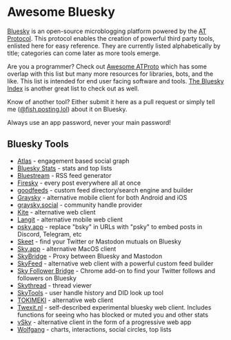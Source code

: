 # Awesome Bluesky

[Bluesky](https://github.com/bluesky-social/) is an open-source microblogging platform powered by the [AT Protocol](https://atproto.com/). This protocol enables the creation of powerful third party tools, enlisted here for easy reference. They are currently listed alphabetically by title; categories can come later as more tools emerge.

Are you a programmer? Check out [Awesome ATProto](https://github.com/beeman/awesome-atproto) which has some overlap with this list but many more resources for libraries, bots, and the like. This list is intended for end user facing software and tools. [The Bluesky Index](https://github.com/scrub-dev/bsky-index/) is another great list to check out as well.

Know of another tool? Either submit it here as a pull request or simply tell me ([@fish.posting.lol](https://bsky.app/profile/fish.posting.lol)) about it on Bluesky.

Always use an app password, never your main password!

## Bluesky Tools

 - [Atlas](https://bsky.jazco.dev/) - engagement based social graph
 - [Bluesky Stats](https://vqv.app/stats) - stats and top lists
 - [Bluestream](https://bluestream.deno.dev/) - RSS feed generator
 - [Firesky](https://firesky.tv/) - every post everywhere all at once
 - [goodfeeds](https://goodfeeds.co/) - custom feed directory/search engine and builder
 - [Graysky](https://graysky.app/) - alternative mobile client for both Android and iOS
 - [graysky.social](https://graysky.social/) - community handle provider
 - [Kite](https://kite.black) - alternative web client
 - [Langit](https://langit.pages.dev/) - alternative mobile web client
 - [psky.app](https://github.com/ianklatzco/psky.app/) - replace "bsky" in URLs with "psky" to embed posts in Discord, Telegram, etc
 - [Skeet](https://skeet.labnotes.org/) - find your Twitter or Mastodon mutuals on Bluesky
 - [Sky.app](https://github.com/jcsalterego/Sky.app) - alternative MacOS client
 - [SkyBridge](https://skybridge.fly.dev/) - Proxy between Bluesky and Mastodon
 - [SkyFeed](https://skyfeed.app) - alternative web client with a powerful custom feed builder
 - [Sky Follower Bridge](https://chrome.google.com/webstore/detail/sky-follower-bridge/behhbpbpmailcnfbjagknjngnfdojpko) - Chrome add-on to find your Twitter follows and followers on Bluesky
 - [Skythread](https://mackuba.github.io/skythread/) - thread viewer
 - [SkyTools](https://skytools.anon5r.com/) - user handle history and DID look up tool
 - [TOKIMEKI](https://tokimekibluesky.vercel.app/) - alternative web client
 - [Twexit.nl](https://twexit.nl/) - self-described experimental bluesky web client. Includes functions for seeing who has blocked or muted you and other stats
 - [vSky](https://www.vsky.social/) - alternative client in the form of a progressive web app
 - [Wolfgang](https://wolfgang.raios.xyz/) - charts, interactions, social circles, top lists
